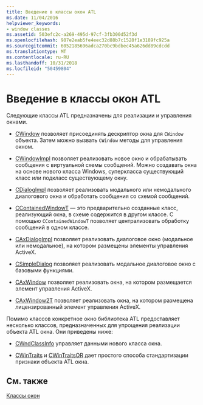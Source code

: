 ```yaml
---
title: Введение в классы окон ATL
ms.date: 11/04/2016
helpviewer_keywords:
- window classes
ms.assetid: 503efc2c-a269-495d-97cf-3fb300d52f3d
ms.openlocfilehash: 987e2eab5fe4eec32d88b7c1528f1e3189fc925a
ms.sourcegitcommit: 6052185696adca270bc9bdbec45a626dd89cdcdd
ms.translationtype: MT
ms.contentlocale: ru-RU
ms.lasthandoff: 10/31/2018
ms.locfileid: "50459804"
---
```

# <a name="introduction-to-atl-window-classes"></a>Введение в классы окон ATL

Следующие классы ATL предназначены для реализации и управления окнами.

- [CWindow](../atl/reference/cwindow-class.md) позволяет присоединять дескриптор окна для `CWindow` объекта. Затем можно вызвать `CWindow` методы для управления окном.

- [CWindowImpl](../atl/reference/cwindowimpl-class.md) позволяет реализовать новое окно и обрабатывать сообщения с виртуальной схемы сообщений. Можно создавать окна на основе нового класса Windows, суперкласса существующий класс или подкласс существующему окну.

- [CDialogImpl](../atl/reference/cdialogimpl-class.md) позволяет реализовать модального или немодального диалогового окна и обработать сообщения со схемой сообщений.

- [CContainedWindowT](../atl/reference/ccontainedwindowt-class.md) — это предварительно созданные класс, реализующий окна, в схеме содержится в другом классе. С помощью `CContainedWindowT` позволяет централизовать обработку сообщений в одном классе.

- [CAxDialogImpl](../atl/reference/caxdialogimpl-class.md) позволяет реализовать диалоговое окно (модальное или немодальное), на котором размещены элементы управления ActiveX.

- [CSimpleDialog](../atl/reference/csimpledialog-class.md) позволяет реализовать модальное диалоговое окно с базовыми функциями.

- [CAxWindow](../atl/reference/caxwindow-class.md) позволяет реализовать окна, на котором размещается элемент управления ActiveX.

- [CAxWindow2T](../atl/reference/caxwindow2t-class.md) позволяет реализовать окна, на котором размещена лицензированный элемент управления ActiveX.

Помимо классов конкретное окно библиотека ATL предоставляет несколько классов, предназначенных для упрощения реализации объекта ATL окна. Они приведены ниже:

- [CWndClassInfo](../atl/reference/cwndclassinfo-class.md) управляет данными нового класса окна.

- [CWinTraits](../atl/reference/cwintraits-class.md) и [CWinTraitsOR](../atl/reference/cwintraitsor-class.md) дает простого способа стандартизации признаки объекта ATL окна.

## <a name="see-also"></a>См. также

[Классы окон](../atl/atl-window-classes.md)

